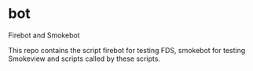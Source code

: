 # bot 
Firebot and Smokebot

This repo contains the script firebot for testing FDS, smokebot for testing Smokeview
and scripts called by these scripts.
